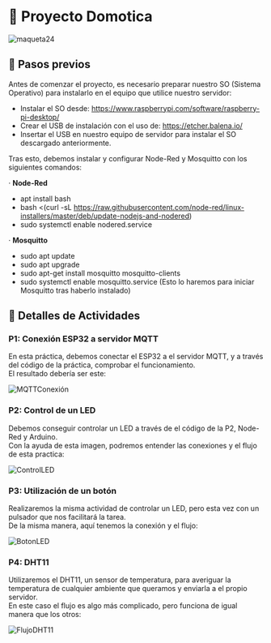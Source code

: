 # 🤖 Proyecto Domotica

![maqueta24](https://github.com/SiploxT/Domotica/assets/102182731/b27580cb-5b0d-42b8-b559-d7470549808e)

## 📄 Pasos previos

Antes de comenzar el proyecto, es necesario preparar nuestro SO (Sistema Operativo) para instalarlo en el equipo que utilice nuestro servidor:

- Instalar el SO desde: https://www.raspberrypi.com/software/raspberry-pi-desktop/
- Crear el USB de instalación con el uso de: https://etcher.balena.io/
- Insertar el USB en nuestro equipo de servidor para instalar el SO descargado anteriormente.

Tras esto, debemos instalar y configurar Node-Red y Mosquitto con los siguientes comandos:

· **Node-Red**
- apt install bash
- bash <(curl -sL https://raw.githubusercontent.com/node-red/linux-installers/master/deb/update-nodejs-and-nodered)
- sudo systemctl enable nodered.service

· **Mosquitto**
- sudo apt update
- sudo apt upgrade
- sudo apt-get install mosquitto mosquitto-clients
- sudo systemctl enable mosquitto.service (Esto lo haremos para iniciar Mosquitto tras haberlo instalado)

## 📄 Detalles de Actividades

### P1: Conexión ESP32 a servidor MQTT

En esta práctica, debemos conectar el ESP32 a el servidor MQTT, y a través del código de la práctica, comprobar el funcionamiento.<br/>
El resultado debería ser este:

![MQTTConexión](https://github.com/SiploxT/Domotica/assets/102182731/e75a2a01-2a71-4465-959c-adeadcf73bfe)

### P2: Control de un LED

Debemos conseguir controlar un LED a través de el código de la P2, Node-Red y Arduino.<br/>
Con la ayuda de esta imagen, podremos entender las conexiones y el flujo de esta practica:

![ControlLED](https://github.com/SiploxT/Domotica/assets/102182731/e4bafb8e-3cb9-4876-9fbc-59138fd37191)

### P3: Utilización de un botón

Realizaremos la misma actividad de controlar un LED, pero esta vez con un pulsador que nos facilitará la tarea.<br/>
De la misma manera, aquí tenemos la conexión y el flujo:

![BotonLED](https://github.com/SiploxT/Domotica/assets/102182731/241f65c8-5880-4ba1-be6a-ea57fd4031e5)

### P4: DHT11

Utilizaremos el DHT11, un sensor de temperatura, para averiguar la temperatura de cualquier ambiente que queramos y enviarla a el propio servidor.<br/>
En este caso el flujo es algo más complicado, pero funciona de igual manera que los otros:

![FlujoDHT11](https://github.com/SiploxT/Domotica/assets/102182731/d393ca55-e386-4b07-8360-3d20610bd289)

